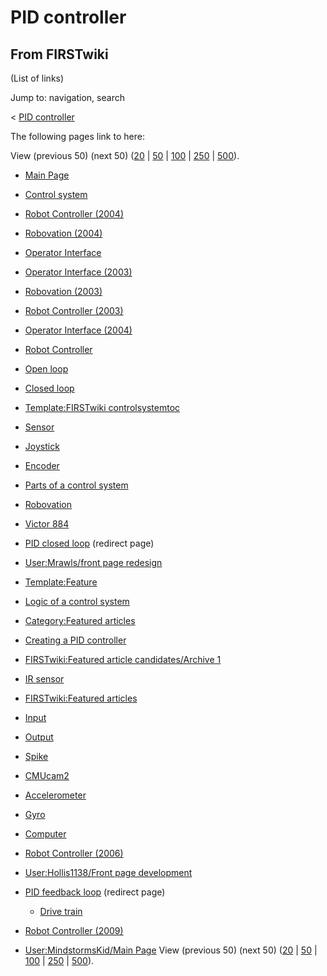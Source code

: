 # PID controller

## From FIRSTwiki

(List of links)

Jump to: navigation, search

< [PID controller](/index.php?title=PID_controller&redirect=no "PID
controller")

The following pages link to here:

View (previous 50) (next 50) ([20](/index.php?title=Special:Whatlinkshere/PID_controller&limit=20&from=0 "Special:Whatlinkshere/PID controller") | [50](/index.php?title=Special:Whatlinkshere/PID_controller&limit=50&from=0 "Special:Whatlinkshere/PID controller") | [100](/index.php?title=Special:Whatlinkshere/PID_controller&limit=100&from=0 "Special:Whatlinkshere/PID controller") | [250](/index.php?title=Special:Whatlinkshere/PID_controller&limit=250&from=0 "Special:Whatlinkshere/PID controller") | [500](/index.php?title=Special:Whatlinkshere/PID_controller&limit=500&from=0 "Special:Whatlinkshere/PID controller")).

- [Main Page](Main_Page "Main Page")
- [Control system](Control_system "Control system")
- [Robot Controller (2004)](Robot_Controller_%282004%29 "Robot Controller \(2004\)")
- [Robovation (2004)](Robovation_%282004%29 "Robovation \(2004\)")
- [Operator Interface](operator-interface)
- [Operator Interface (2003)](Operator_Interface_%282003%29 "Operator Interface \(2003\)")
- [Robovation (2003)](Robovation_%282003%29 "Robovation \(2003\)")
- [Robot Controller (2003)](Robot_Controller_%282003%29 "Robot Controller \(2003\)")
- [Operator Interface (2004)](Operator_Interface_%282004%29 "Operator Interface \(2004\)")
- [Robot Controller](robot-controller)
- [Open loop](Open_loop "Open loop")
- [Closed loop](Closed_loop "Closed loop")
- [Template:FIRSTwiki controlsystemtoc](Template:FIRSTwiki_controlsystemtoc "Template:FIRSTwiki controlsystemtoc")
- [Sensor](sensor)
- [Joystick](joystick)
- [Encoder](Encoder "Encoder")
- [Parts of a control system](Parts_of_a_control_system "Parts of a control system")
- [Robovation](robovation)
- [Victor 884](victor-884)
- [PID closed loop](/index.php?title=PID_closed_loop&redirect=no "PID closed loop") (redirect page)
- [User:Mrawls/front page redesign](User:Mrawls/front_page_redesign "User:Mrawls/front page redesign")
- [Template:Feature](Template:Feature "Template:Feature")
- [Logic of a control system](Logic_of_a_control_system "Logic of a control system")
- [Category:Featured articles](Category:Featured_articles "Category:Featured articles")
- [Creating a PID controller](Creating_a_PID_controller "Creating a PID controller")
- [FIRSTwiki:Featured article candidates/Archive 1](FIRSTwiki:Featured_article_candidates/Archive_1 "FIRSTwiki:Featured article candidates/Archive 1")
- [IR sensor](IR_sensor "IR sensor")
- [FIRSTwiki:Featured articles](FIRSTwiki:Featured_articles "FIRSTwiki:Featured articles")
- [Input](Input "Input")
- [Output](Output "Output")
- [Spike](spike-relay)
- [CMUcam2](CMUcam2 "CMUcam2")
- [Accelerometer](Accelerometer "Accelerometer")
- [Gyro](gyro)
- [Computer](Computer "Computer")
- [Robot Controller (2006)](Robot_Controller_%282006%29 "Robot Controller \(2006\)")
- [User:Hollis1138/Front page development](User:Hollis1138/Front_page_development "User:Hollis1138/Front page development")
- [PID feedback loop](/index.php?title=PID_feedback_loop&redirect=no "PID feedback loop") (redirect page) 

  - [Drive train](Drive_train "Drive train")

- [Robot Controller (2009)](Robot_Controller_%282009%29 "Robot Controller \(2009\)")
- [User:MindstormsKid/Main Page](User:MindstormsKid/Main_Page "User:MindstormsKid/Main Page") View (previous 50) (next 50) ([20](/index.php?title=Special:Whatlinkshere/PID_controller&limit=20&from=0 "Special:Whatlinkshere/PID controller") | [50](/index.php?title=Special:Whatlinkshere/PID_controller&limit=50&from=0 "Special:Whatlinkshere/PID controller") | [100](/index.php?title=Special:Whatlinkshere/PID_controller&limit=100&from=0 "Special:Whatlinkshere/PID controller") | [250](/index.php?title=Special:Whatlinkshere/PID_controller&limit=250&from=0 "Special:Whatlinkshere/PID controller") | [500](/index.php?title=Special:Whatlinkshere/PID_controller&limit=500&from=0 "Special:Whatlinkshere/PID controller")).
